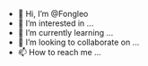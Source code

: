 - 👋 Hi, I’m @Fongleo
- 👀 I’m interested in ...
- 🌱 I’m currently learning ...
- 💞️ I’m looking to collaborate on ...
- 📫 How to reach me ...

<!---
Fongleo/Fongleo is a ✨ special ✨ repository because its `README.md` (this file) appears on your GitHub profile.
You can click the Preview link to take a look at your changes.
--->
